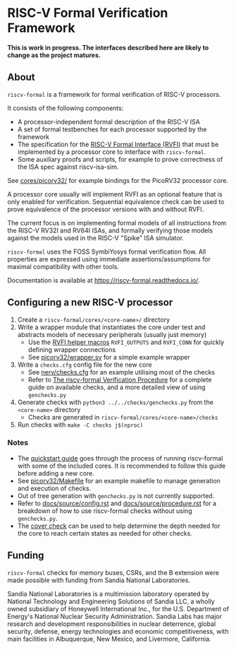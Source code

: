 
RISC-V Formal Verification Framework
====================================

**This is work in progress. The interfaces described here are likely to change as the project matures.**

About
-----

`riscv-formal` is a framework for formal verification of RISC-V processors.

It consists of the following components:
- A processor-independent formal description of the RISC-V ISA
- A set of formal testbenches for each processor supported by the framework
- The specification for the [RISC-V Formal Interface (RVFI)](docs/source/rvfi.rst) that must be
  implemented by a processor core to interface with `riscv-formal`.
- Some auxiliary proofs and scripts, for example to prove correctness of the ISA spec against
  riscv-isa-sim.

See [cores/picorv32/](cores/picorv32/) for example bindings for the PicoRV32 processor core.

A processor core usually will implement RVFI as an optional feature that is only enabled for verification. Sequential equivalence check can be used to prove equivalence of the processor versions with and without RVFI.

The current focus is on implementing formal models of all instructions from the RISC-V RV32I and RV64I ISAs, and formally verifying those models against the models used in the RISC-V "Spike" ISA simulator.

`riscv-formal` uses the FOSS SymbiYosys formal verification flow. All properties are expressed using immediate assertions/assumptions for maximal compatibility with other tools.

Documentation is available at https://riscv-formal.readthedocs.io/.

Configuring a new RISC-V processor
----------------------------------

1. Create a `riscv-formal/cores/<core-name>/` directory
2. Write a wrapper module that instantiates the core under test and abstracts models of necessary
   peripherals (usually just memory)
   - Use the [RVFI helper macros](docs/source/config.rst#rvfi_wires-rvfi_outputs-rvfi_inputs-rvfi_conn)
     `RVFI_OUTPUTS` and `RVFI_CONN` for quickly defining wrapper connections
   - See [picorv32/wrapper.sv](cores/picorv32/wrapper.sv) for a simple example wrapper
3. Write a `checks.cfg` config file for the new core
   - See [nerv/checks.cfg](cores/nerv/checks.cfg) for an example utilising most of the checks
   - Refer to [The riscv-formal Verification Procedure](docs/source/procedure.rst) for a complete
     guide on available checks, and a more detailed view of using `genchecks.py`
4. Generate checks with `python3 ../../checks/genchecks.py` from the `<core-name>` directory
   - Checks are generated in `riscv-formal/cores/<core-name>/checks`
5. Run checks with `make -C checks j$(nproc)`

### Notes

- The [quickstart guide](docs/source/quickstart.rst) goes through the process of running riscv-formal with
  some of the included cores.  It is recommended to follow this guide before adding a new core.
- See [picorv32/Makefile](cores/picorv32/Makefile) for an example makefile to manage generation and
  execution of checks.
- Out of tree generation with `genchecks.py` is not currently supported.
- Refer to [docs/source/config.rst](docs/source/config.rst) and [docs/source/procedure.rst](docs/source/procedure.rst) for a
  breakdown of how to use riscv-formal checks without using `genchecks.py`.
- The [cover check](docs/source/procedure.rst#cover) can be used to help determine the depth needed for the
  core to reach certain states as needed for other checks.

Funding
-------

`riscv-formal` checks for memory buses, CSRs, and the B extension were made
possible with funding from Sandia National Laboratories.

Sandia National Laboratories is a multimission laboratory operated by National
Technology and Engineering Solutions of Sandia LLC, a wholly owned subsidiary of
Honeywell International Inc., for the U.S. Department of Energy's National
Nuclear Security Administration. Sandia Labs has major research and development
responsibilities in nuclear deterrence, global security, defense, energy
technologies and economic competitiveness, with main facilities in Albuquerque,
New Mexico, and Livermore, California.

